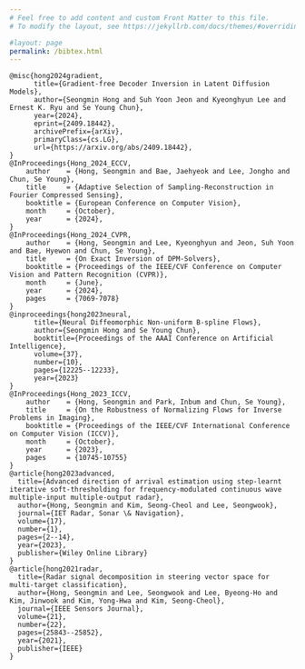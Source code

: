 ```yaml
---
# Feel free to add content and custom Front Matter to this file.
# To modify the layout, see https://jekyllrb.com/docs/themes/#overriding-theme-defaults

#layout: page
permalink: /bibtex.html
---
```

    @misc{hong2024gradient,
          title={Gradient-free Decoder Inversion in Latent Diffusion Models}, 
          author={Seongmin Hong and Suh Yoon Jeon and Kyeonghyun Lee and Ernest K. Ryu and Se Young Chun},
          year={2024},
          eprint={2409.18442},
          archivePrefix={arXiv},
          primaryClass={cs.LG},
          url={https://arxiv.org/abs/2409.18442}, 
    }
    @InProceedings{Hong_2024_ECCV,
        author    = {Hong, Seongmin and Bae, Jaehyeok and Lee, Jongho and Chun, Se Young},
        title     = {Adaptive Selection of Sampling-Reconstruction in Fourier Compressed Sensing},
        booktitle = {European Conference on Computer Vision},
        month     = {October},
        year      = {2024},
    }
    @InProceedings{Hong_2024_CVPR,
        author    = {Hong, Seongmin and Lee, Kyeonghyun and Jeon, Suh Yoon and Bae, Hyewon and Chun, Se Young},
        title     = {On Exact Inversion of DPM-Solvers},
        booktitle = {Proceedings of the IEEE/CVF Conference on Computer Vision and Pattern Recognition (CVPR)},
        month     = {June},
        year      = {2024},
        pages     = {7069-7078}
    }
    @inproceedings{hong2023neural,
          title={Neural Diffeomorphic Non-uniform B-spline Flows}, 
          author={Seongmin Hong and Se Young Chun},
          booktitle={Proceedings of the AAAI Conference on Artificial Intelligence},
          volume={37},
          number={10},
          pages={12225--12233},
          year={2023}
    }
    @InProceedings{Hong_2023_ICCV,
        author    = {Hong, Seongmin and Park, Inbum and Chun, Se Young},
        title     = {On the Robustness of Normalizing Flows for Inverse Problems in Imaging},
        booktitle = {Proceedings of the IEEE/CVF International Conference on Computer Vision (ICCV)},
        month     = {October},
        year      = {2023},
        pages     = {10745-10755}
    }
    @article{hong2023advanced,
      title={Advanced direction of arrival estimation using step-learnt iterative soft-thresholding for frequency-modulated continuous wave multiple-input multiple-output radar},
      author={Hong, Seongmin and Kim, Seong-Cheol and Lee, Seongwook},
      journal={IET Radar, Sonar \& Navigation},
      volume={17},
      number={1},
      pages={2--14},
      year={2023},
      publisher={Wiley Online Library}
    }
    @article{hong2021radar,
      title={Radar signal decomposition in steering vector space for multi-target classification},
      author={Hong, Seongmin and Lee, Seongwook and Lee, Byeong-Ho and Kim, Jinwook and Kim, Yong-Hwa and Kim, Seong-Cheol},
      journal={IEEE Sensors Journal},
      volume={21},
      number={22},
      pages={25843--25852},
      year={2021},
      publisher={IEEE}
    }